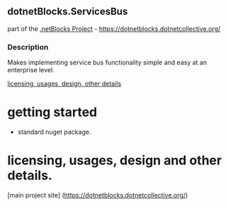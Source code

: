 ﻿## dotnetBlocks.ServicesBus

part of the [.netBlocks Project](https://dotnetblocks.dotnetcollective.org/) - https://dotnetblocks.dotnetcollective.org/

### Description

Makes implementing service bus functionality simple and easy at an enterprise level.

[licensing, usages, design, other details](https://dotnetblocks.dotnetcollective.org/)

# getting started

* standard nuget package.


# licensing, usages, design and other details.


[main project site] (https://dotnetblocks.dotnetcollective.org/)


